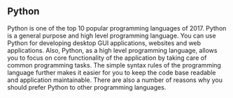 ## Python
Python is one of the top 10 popular programming languages of 2017. Python is a general purpose and high 
level programming language. You can use Python for developing desktop GUI applications, websites and web
applications. Also, Python, as a high level programming language, allows you to focus on core functionality 
of the application by taking care of common programming tasks. The simple syntax rules of the programming
language further makes it easier for you to keep the code base readable and application maintainable.
There are also a number of reasons why you should prefer Python to other programming languages.
